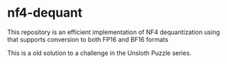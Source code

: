 # nf4-dequant

This repository is an efficient implementation of NF4 dequantization using that supports conversion to both FP16 and BF16 formats

This is a old solution to a challenge in the Unsloth Puzzle series. 

